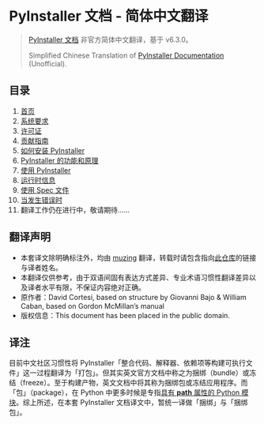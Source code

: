 # PyInstaller 文档 - 简体中文翻译

> [PyInstaller 文档](https://pyinstaller.org) 非官方简体中文翻译，基于 v6.3.0。
>
> Simplified Chinese Translation of [PyInstaller Documentation](https://pyinstaller.org) (Unofficial).

## 目录

1. [首页](./doc-zh/Markdown/index.md)
2. [系统要求](./doc-zh/Markdown/requirements.md)
3. [许可证](./doc-zh/Markdown/license.md)
4. [贡献指南](./doc-zh/Markdown/contributing.md)
5. [如何安装 PyInstaller](./doc-zh/Markdown/installation.md)
6. [PyInstaller 的功能和原理](./doc-zh/Markdown/operating-mode.md)
7. [使用 PyInstaller](./doc-zh/Markdown/usage.md)
8. [运行时信息](./doc-zh/Markdown/runtime-information.md)
9. [使用 Spec 文件](./doc-zh/Markdown/spec-files.md)
10. [当发生错误时](./doc-zh/Markdown/when-things-go-wrong.md)
11. 翻译工作仍在进行中，敬请期待……

## 翻译声明

- 本套译文除明确标注外，均由 [muzing](https://github.com/muziing) 翻译，转载时请包含指向[此仓库](https://github.com/muziing/pyinstaller-docs-zh-cn)的链接与译者姓名。
- 本翻译仅供参考，由于双语间固有表达方式差异、专业术语习惯性翻译差异以及译者水平有限，不保证内容绝对正确。
- 原作者：David Cortesi, based on structure by Giovanni Bajo & William Caban, based on Gordon McMillan’s manual
- 版权信息：This document has been placed in the public domain.

## 译注

目前中文社区习惯性将 PyInstaller「整合代码、解释器、依赖项等构建可执行文件」这一过程翻译为「打包」。但其实英文官方文档中称之为捆绑（bundle）或冻结（freeze）。至于构建产物，英文文档中将其称为捆绑包或冻结应用程序。而「包」（package），在 Python 中更多时候是专指[具有 __path__ 属性的 Python 模块](https://docs.python.org/zh-cn/3/glossary.html#term-package)。综上所述，在本套 PyInstaller 文档译文中，暂统一译做「捆绑」与「捆绑包」。
